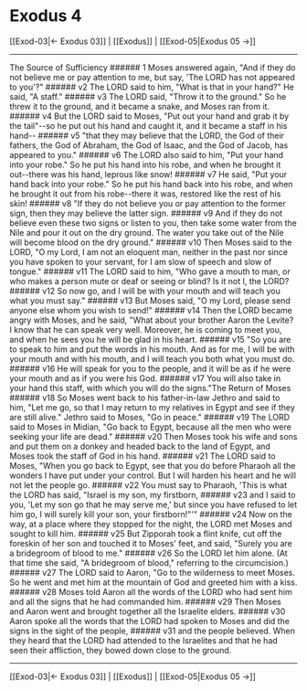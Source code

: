 # Exodus 4

[[Exod-03|← Exodus 03]] | [[Exodus]] | [[Exod-05|Exodus 05 →]]
***

The Source of Sufficiency ###### 1 Moses answered again, "And if they do not believe me or pay attention to me, but say, 'The LORD has not appeared to you'?" ###### v2 The LORD said to him, "What is that in your hand?" He said, "A staff." ###### v3 The LORD said, "Throw it to the ground." So he threw it to the ground, and it became a snake, and Moses ran from it. ###### v4 But the LORD said to Moses, "Put out your hand and grab it by the tail"--so he put out his hand and caught it, and it became a staff in his hand-- ###### v5 "that they may believe that the LORD, the God of their fathers, the God of Abraham, the God of Isaac, and the God of Jacob, has appeared to you." ###### v6 The LORD also said to him, "Put your hand into your robe." So he put his hand into his robe, and when he brought it out--there was his hand, leprous like snow! ###### v7 He said, "Put your hand back into your robe." So he put his hand back into his robe, and when he brought it out from his robe--there it was, restored like the rest of his skin! ###### v8 "If they do not believe you or pay attention to the former sign, then they may believe the latter sign. ###### v9 And if they do not believe even these two signs or listen to you, then take some water from the Nile and pour it out on the dry ground. The water you take out of the Nile will become blood on the dry ground." ###### v10 Then Moses said to the LORD, "O my Lord, I am not an eloquent man, neither in the past nor since you have spoken to your servant, for I am slow of speech and slow of tongue." ###### v11 The LORD said to him, "Who gave a mouth to man, or who makes a person mute or deaf or seeing or blind? Is it not I, the LORD? ###### v12 So now go, and I will be with your mouth and will teach you what you must say." ###### v13 But Moses said, "O my Lord, please send anyone else whom you wish to send!" ###### v14 Then the LORD became angry with Moses, and he said, "What about your brother Aaron the Levite? I know that he can speak very well. Moreover, he is coming to meet you, and when he sees you he will be glad in his heart. ###### v15 "So you are to speak to him and put the words in his mouth. And as for me, I will be with your mouth and with his mouth, and I will teach you both what you must do. ###### v16 He will speak for you to the people, and it will be as if he were your mouth and as if you were his God. ###### v17 You will also take in your hand this staff, with which you will do the signs."The Return of Moses ###### v18 So Moses went back to his father-in-law Jethro and said to him, "Let me go, so that I may return to my relatives in Egypt and see if they are still alive." Jethro said to Moses, "Go in peace." ###### v19 The LORD said to Moses in Midian, "Go back to Egypt, because all the men who were seeking your life are dead." ###### v20 Then Moses took his wife and sons and put them on a donkey and headed back to the land of Egypt, and Moses took the staff of God in his hand. ###### v21 The LORD said to Moses, "When you go back to Egypt, see that you do before Pharaoh all the wonders I have put under your control. But I will harden his heart and he will not let the people go. ###### v22 You must say to Pharaoh, 'This is what the LORD has said, "Israel is my son, my firstborn, ###### v23 and I said to you, 'Let my son go that he may serve me,' but since you have refused to let him go, I will surely kill your son, your firstborn!"'" ###### v24 Now on the way, at a place where they stopped for the night, the LORD met Moses and sought to kill him. ###### v25 But Zipporah took a flint knife, cut off the foreskin of her son and touched it to Moses' feet, and said, "Surely you are a bridegroom of blood to me." ###### v26 So the LORD let him alone. (At that time she said, "A bridegroom of blood," referring to the circumcision.) ###### v27 The LORD said to Aaron, "Go to the wilderness to meet Moses. So he went and met him at the mountain of God and greeted him with a kiss. ###### v28 Moses told Aaron all the words of the LORD who had sent him and all the signs that he had commanded him. ###### v29 Then Moses and Aaron went and brought together all the Israelite elders. ###### v30 Aaron spoke all the words that the LORD had spoken to Moses and did the signs in the sight of the people, ###### v31 and the people believed. When they heard that the LORD had attended to the Israelites and that he had seen their affliction, they bowed down close to the ground.

***
[[Exod-03|← Exodus 03]] | [[Exodus]] | [[Exod-05|Exodus 05 →]]
